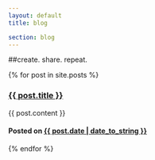 ```yaml
---
layout: default
title: blog

section: blog
---
```




##create. share. repeat.

<div id="blogtop">
  {% for post in site.posts %}
  <div id="blogcontent">
  <h3><a href="{{ post.url }}">{{ post.title }}</a></h3>
    {{ post.content }}
    <h4>Posted on <a href="{{ post.url }}" title="Permalink for this post">{{ post.date | date_to_string }}</a></h4>
  </div>
  
  {% endfor %}
</div>



